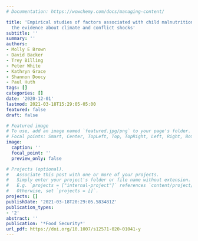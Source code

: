 ```yaml
---
# Documentation: https://wowchemy.com/docs/managing-content/

title: 'Empirical studies of factors associated with child malnutrition: highlighting
  the evidence about climate and conflict shocks'
subtitle: ''
summary: ''
authors:
- Molly E Brown
- David Backer
- Trey Billing
- Peter White
- Kathryn Grace
- Shannon Doocy
- Paul Huth
tags: []
categories: []
date: '2020-12-01'
lastmod: 2021-03-18T15:29:05-05:00
featured: false
draft: false

# Featured image
# To use, add an image named `featured.jpg/png` to your page's folder.
# Focal points: Smart, Center, TopLeft, Top, TopRight, Left, Right, BottomLeft, Bottom, BottomRight.
image:
  caption: ''
  focal_point: ''
  preview_only: false

# Projects (optional).
#   Associate this post with one or more of your projects.
#   Simply enter your project's folder or file name without extension.
#   E.g. `projects = ["internal-project"]` references `content/project/deep-learning/index.md`.
#   Otherwise, set `projects = []`.
projects: []
publishDate: '2021-03-18T20:29:05.583481Z'
publication_types:
- '2'
abstract: ''
publication: '*Food Security*'
url_pdf: https://doi.org/10.1007/s12571-020-01041-y
---
```

